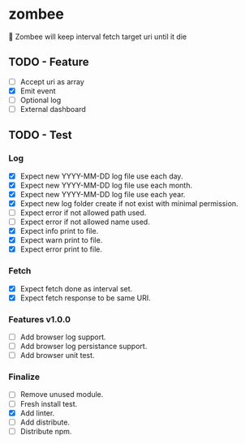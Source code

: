 # zombee
🐝 Zombee will keep interval fetch target uri until it die

## TODO - Feature
- [ ] Accept uri as array
- [x] Emit event
- [ ] Optional log
- [ ] External dashboard

## TODO - Test
### Log
- [x] Expect new YYYY-MM-DD log file use each day.
- [x] Expect new YYYY-MM-DD log file use each month.
- [x] Expect new YYYY-MM-DD log file use each year.
- [x] Expect new log folder create if not exist with minimal permission.
- [ ] Expect error if not allowed path used.
- [ ] Expect error if not allowed name used.
- [x] Expect info print to file.
- [x] Expect warn print to file.
- [x] Expect error print to file.

### Fetch
- [x] Expect fetch done as interval set.
- [x] Expect fetch response to be same URI.

### Features v1.0.0
- [ ] Add browser log support.
- [ ] Add browser log persistance support.
- [ ] Add browser unit test.

### Finalize
- [ ] Remove unused module.
- [ ] Fresh install test.
- [x] Add linter.
- [ ] Add distribute.
- [ ] Distribute npm.